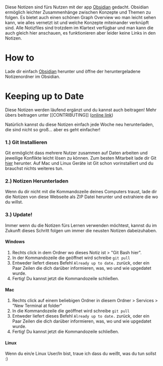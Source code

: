 Diese Notizen sind fürs Nutzen mit der app [Obsidian](https://obsidian.md/) gedacht. Obsidian ermöglich leichter Zusammenhänge zwischen Konzepte und Themen zu folgen. Es bietet auch einen schönen Graph Overview wo man leicht sehen kann, wie alles vernetzt ist und welche Konzepte miteinander verknüpft sind. 
Alle Notizfiles sind trotzdem im Klartext verfügbar und man kann die auch gleich hier anschauen, es funktionieren aber leider keine Links in den Notizen.

# How to
Lade dir einfach [Obsidian](https://obsidian.md/) herunter und öffne der heruntergeladene Notizenordner im Obsidian. 

# Keeping up to Date
Diese Notizen werden läufend ergänzt und du kannst auch beitragen! 
Mehr übers beitragen unter [[CONTRIBUTING]] ([online link](https://github.com/memoriesadrift/complit/blob/main/CONTRIBUTING.md))

Natürlich kannst du diese Notizen einfach jede Woche neu herunterladen, die sind nicht so groß... aber es geht einfacher!

### 1.) Git Installieren
Git ermöglicht dass mehrere Nutzer zusammen auf Daten arbeiten und jeweilige Konflikte leicht lösen zu können. Zum besten Mitarbeit lade dir Git [hier](https://github.com/git-guides/install-git) herunter. Auf Mac und Linux Geräte ist Git schon vorinstalliert und du brauchst nichts weiteres tun.

### 2.) Notizen Herunterladen
Wenn du dir nicht mit die Kommandozeile deines Computers traust, lade dir die Notizen von diese Webseite als ZIP Datei herunter und extrahiere die wo du willst. 

### 3.) Update!
Immer wenn du die Notizen fürs Lernen verwenden möchtest, kannst du im Zukunft dieses Schritt folgen um immer die neusten Notizen dabeizuhaben.

#### Windows
1. Rechts click in dem Ordner wo dieses Notiz ist > "Git Bash hier".
2. In der Kommandozeile die geöffnet wird schreibe `git pull`
3. Entweder liefert dieses Befehl `Already up to date.` zurück, oder ein Paar Zeilen die dich darüber informieren, was, wo und wie upgedatet wurde.
4. Fertig! Du kannst jetzt die Kommandozeile schließen.

#### Mac
1. Rechts click auf einem beliebigen Ordner in diesem Ordner > Services > "New Terminal at folder"
2. In die Kommandozeile die geöffnet wird schreibe `git pull`
3. Entweder liefert dieses Befehl `Already up to date.` zurück, oder ein Paar Zeilen die dich darüber informieren, was, wo und wie upgedatet wurde.
4. Fertig! Du kannst jetzt die Kommandozeile schließen.

#### Linux
Wenn du ein/e Linux User/In bist, traue ich dass du weißt, was du tun sollst :)
